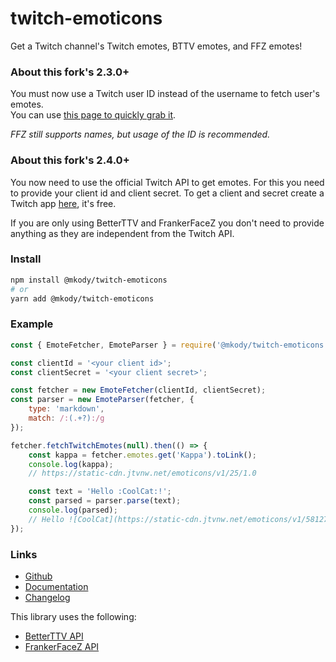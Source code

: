 # twitch-emoticons

Get a Twitch channel's Twitch emotes, BTTV emotes, and FFZ emotes!

### About this fork's 2.3.0+
You must now use a Twitch user ID instead of the username to fetch user's emotes.  
You can use [this page to quickly grab it](https://s.kdy.ch/twitchid/).

_FFZ still supports names, but usage of the ID is recommended._

### About this fork's 2.4.0+
You now need to use the official Twitch API to get emotes. For this you need to provide your client id and client secret.
To get a client and secret create a Twitch app [here](https://dev.twitch.tv/console/apps/create), it's free.

If you are only using BetterTTV and FrankerFaceZ you don't need to provide anything as they are independent from the Twitch API.

### Install
```sh
npm install @mkody/twitch-emoticons
# or
yarn add @mkody/twitch-emoticons
```

### Example

```js
const { EmoteFetcher, EmoteParser } = require('@mkody/twitch-emoticons');

const clientId = '<your client id>';
const clientSecret = '<your client secret>';

const fetcher = new EmoteFetcher(clientId, clientSecret);
const parser = new EmoteParser(fetcher, {
    type: 'markdown',
    match: /:(.+?):/g
});

fetcher.fetchTwitchEmotes(null).then(() => {
    const kappa = fetcher.emotes.get('Kappa').toLink();
    console.log(kappa);
    // https://static-cdn.jtvnw.net/emoticons/v1/25/1.0

    const text = 'Hello :CoolCat:!';
    const parsed = parser.parse(text);
    console.log(parsed);
    // Hello ![CoolCat](https://static-cdn.jtvnw.net/emoticons/v1/58127/1.0 "CoolCat")!
});
```

### Links

- [Github](https://github.com/mkody/twitch-emoticons)
- [Documentation](https://mkody.github.io/twitch-emoticons/)
- [Changelog](https://github.com/mkody/twitch-emoticons/releases)

This library uses the following:
- [BetterTTV API](https://betterttv.com/)
- [FrankerFaceZ API](http://www.frankerfacez.com/developers)
